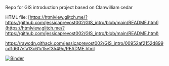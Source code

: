 Repo for GIS introduction project based on Clanwilliam cedar

HTML file: [https://htmlview.glitch.me/?https://github.com/jessicaprevost002/GIS_intro/blob/main/README.html](https://htmlview.glitch.me/?https://github.com/jessicaprevost002/GIS_intro/blob/main/README.html)

https://rawcdn.githack.com/jessicaprevost002/GIS_intro/00952af2152d899cd1d6f7efa13c61c15ef3549c/README.html 

[![Binder](https://mybinder.org/badge_logo.svg)](https://mybinder.org/v2/gh/jessicaprevost002/GIS_intro/HEAD)
